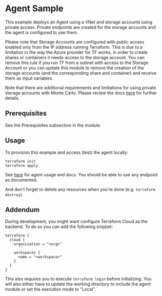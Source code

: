 # Agent Sample

This example deploys an Agent using a VNet and storage accounts using private access.
Private endpoints are created for the storage accounts and the agent is configured to use them.

Please note that Storage Accounts are configured with public access enabled only from the IP
address running Terraform. 
This is due to a limitation in the way the Azure provider for TF works, in order to create
shares or containers it needs access to the storage account.
You can remove this rule if you run TF from a subnet with access to the Storage Account or you 
can update this module to remove the creation of the storage accounts (and the corresponding 
share and container) and receive them as input variables.

Note that there are additional requirements and limitations for using private storage accounts 
with Monte Carlo. Please review the docs [here](https://mc-d.io/LgZYUfJ) for further details.

## Prerequisites

See the Prerequisites subsection in the module.

## Usage

To provision this example and access (test) the agent locally:

```
terraform init
terraform apply
```

See [here](https://github.com/monte-carlo-data/apollo-agent) for agent usage and docs. You should be able to use any
endpoint as documented.

And don't forget to delete any resources when you're done (e.g. `terraform destroy`).

## Addendum

During development, you might want configure Terraform Cloud as the backend. To do so you can add the following snippet:

```
terraform {
  cloud {
    organization = "<org>"

    workspaces {
      name = "<workspace>"
    }
  }
}
```

This also requires you to execute `terraform login` before initializing. You will also either have to update the
working directory to include the agent module or set the execution mode to "Local".
